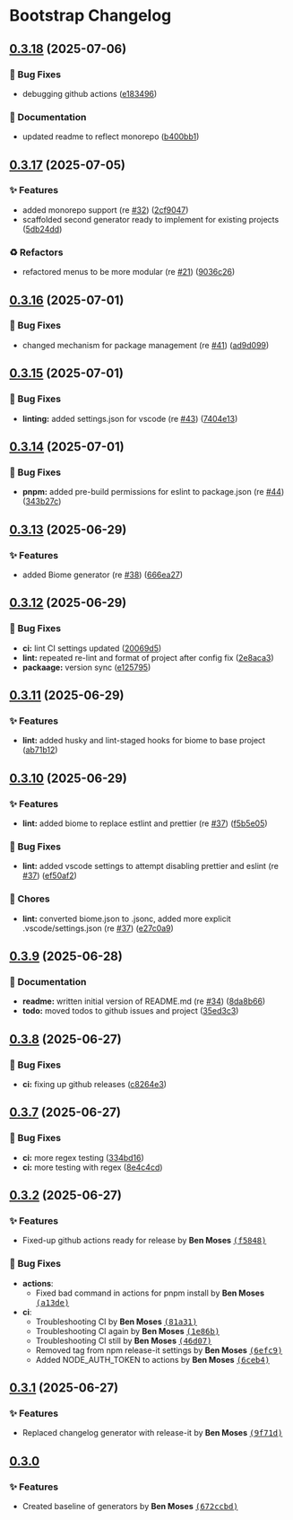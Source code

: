 # Bootstrap Changelog

## [0.3.18](https://github.com/benjymoses/bootstrap/compare/v0.3.17...v0.3.18) (2025-07-06)

### :bug: Bug Fixes

* debugging github actions ([e183496](https://github.com/benjymoses/bootstrap/commit/e1834960caf8c6c467d2cd587d24f2e246ca2369))

### :memo: Documentation

* updated readme to reflect monorepo ([b400bb1](https://github.com/benjymoses/bootstrap/commit/b400bb162a5bf6e9b5b3432850d83a7de6dcfd08))

## [0.3.17](https://github.com/benjymoses/bootstrap/compare/v0.3.16...v0.3.17) (2025-07-05)

### :sparkles: Features

* added monorepo support (re [#32](https://github.com/benjymoses/bootstrap/issues/32)) ([2cf9047](https://github.com/benjymoses/bootstrap/commit/2cf904727290d4719361789484048a936ebbbe34))
* scaffolded second generator ready to implement for existing projects ([5db24dd](https://github.com/benjymoses/bootstrap/commit/5db24dd4a04bf5667628f5f377d443e6dca7fe32))

### :recycle: Refactors

* refactored menus to be more modular (re [#21](https://github.com/benjymoses/bootstrap/issues/21)) ([9036c26](https://github.com/benjymoses/bootstrap/commit/9036c26632e051e097ff589d8807909a4aa4d4d4))

## [0.3.16](https://github.com/benjymoses/bootstrap/compare/v0.3.15...v0.3.16) (2025-07-01)

### :bug: Bug Fixes

* changed mechanism for package management (re [#41](https://github.com/benjymoses/bootstrap/issues/41)) ([ad9d099](https://github.com/benjymoses/bootstrap/commit/ad9d099f97f9b0fbf71ba75ca57cf2c3540f1245))

## [0.3.15](https://github.com/benjymoses/bootstrap/compare/v0.3.14...v0.3.15) (2025-07-01)

### :bug: Bug Fixes

* **linting:** added settings.json for vscode (re [#43](https://github.com/benjymoses/bootstrap/issues/43)) ([7404e13](https://github.com/benjymoses/bootstrap/commit/7404e137565272d39903f077faa7e61f665ad40c))

## [0.3.14](https://github.com/benjymoses/bootstrap/compare/v0.3.13...v0.3.14) (2025-07-01)

### :bug: Bug Fixes

* **pnpm:** added pre-build permissions for eslint to package.json (re [#44](https://github.com/benjymoses/bootstrap/issues/44)) ([343b27c](https://github.com/benjymoses/bootstrap/commit/343b27c2c2ffde9e4d7c8c73b74c743a78606c28))

## [0.3.13](https://github.com/benjymoses/bootstrap/compare/v0.3.12...v0.3.13) (2025-06-29)

### :sparkles: Features

* added Biome generator (re [#38](https://github.com/benjymoses/bootstrap/issues/38)) ([666ea27](https://github.com/benjymoses/bootstrap/commit/666ea27b08f3c1e7936dcf10157e522365df051f))

## [0.3.12](https://github.com/benjymoses/bootstrap/compare/v0.3.11...v0.3.12) (2025-06-29)

### :bug: Bug Fixes

* **ci:** lint CI settings updated ([20069d5](https://github.com/benjymoses/bootstrap/commit/20069d5529a1b0eae59435611d1a44d6725f483f))
* **lint:** repeated re-lint and format of project after config fix ([2e8aca3](https://github.com/benjymoses/bootstrap/commit/2e8aca31170238995cbe80c172b8045aa759cd06))
* **packaage:** version sync ([e125795](https://github.com/benjymoses/bootstrap/commit/e12579545a1366d6d538dde44580ad80d4d15818))

## [0.3.11](https://github.com/benjymoses/bootstrap/compare/v0.3.10...v0.3.11) (2025-06-29)

### :sparkles: Features

* **lint:** added husky and lint-staged hooks for biome to base project ([ab71b12](https://github.com/benjymoses/bootstrap/commit/ab71b1252d974bc6e815a40e012f7d57452a0237))

## [0.3.10](https://github.com/benjymoses/bootstrap/compare/v0.3.9...v0.3.10) (2025-06-29)

### :sparkles: Features

* **lint:** added biome to replace estlint and prettier (re [#37](https://github.com/benjymoses/bootstrap/issues/37)) ([f5b5e05](https://github.com/benjymoses/bootstrap/commit/f5b5e05bc6041addd1052e61a4be500b63b281ff))

### :bug: Bug Fixes

* **lint:** added vscode settings to attempt disabling prettier and eslint (re [#37](https://github.com/benjymoses/bootstrap/issues/37)) ([ef50af2](https://github.com/benjymoses/bootstrap/commit/ef50af258cfb64cce08cb735c103869030f21f9a))

### :wrench: Chores

* **lint:** converted biome.json to .jsonc, added more explicit .vscode/settings.json (re [#37](https://github.com/benjymoses/bootstrap/issues/37)) ([e27c0a9](https://github.com/benjymoses/bootstrap/commit/e27c0a905c8c7b79470fa72bd5f282436caccbae))

## [0.3.9](https://github.com/benjymoses/bootstrap/compare/v0.3.8...v0.3.9) (2025-06-28)

### :memo: Documentation

* **readme:** written initial version of README.md (re [#34](https://github.com/benjymoses/bootstrap/issues/34)) ([8da8b66](https://github.com/benjymoses/bootstrap/commit/8da8b6693c6c3ecd2242e7a24cf4de4802056389))
* **todo:** moved todos to github issues and project ([35ed3c3](https://github.com/benjymoses/bootstrap/commit/35ed3c30f9fc75c68060c9774cd3e2a1fd9ba283))

## [0.3.8](https://github.com/benjymoses/bootstrap/compare/v0.3.7...v0.3.8) (2025-06-27)

### :bug: Bug Fixes

* **ci:** fixing up github releases ([c8264e3](https://github.com/benjymoses/bootstrap/commit/c8264e3a91e375d701d1578f76c6b06d61cbc37e))

## [0.3.7](https://github.com/benjymoses/bootstrap/compare/v0.3.6...v0.3.7) (2025-06-27)

### :bug: Bug Fixes

- **ci:** more regex testing ([334bd16](https://github.com/benjymoses/bootstrap/commit/334bd169dbcf9237dd99303aa5f8e17a8e4f68ec))
- **ci:** more testing with regex ([8e4c4cd](https://github.com/benjymoses/bootstrap/commit/8e4c4cd33195274774018aebec40a0164c3962d0))

## [0.3.2](https://github.com/benjymoses/bootstrap/compare/v0.3.1...v0.3.2) (2025-06-27)

### :sparkles: Features

- Fixed-up github actions ready for release by **Ben Moses** [<samp>(f5848)</samp>](https://github.com/benjymoses/bootstrap/commit/f584898)

### :bug: Bug Fixes

- **actions**:
  - Fixed bad command in actions for pnpm install by **Ben Moses** [<samp>(a13de)</samp>](https://github.com/benjymoses/bootstrap/commit/a13de39)
- **ci**:
  - Troubleshooting CI by **Ben Moses** [<samp>(81a31)</samp>](https://github.com/benjymoses/bootstrap/commit/81a3172)
  - Troubleshooting CI again by **Ben Moses** [<samp>(1e86b)</samp>](https://github.com/benjymoses/bootstrap/commit/1e86bcf)
  - Troubleshooting CI still by **Ben Moses** [<samp>(46d07)</samp>](https://github.com/benjymoses/bootstrap/commit/46d0734)
  - Removed tag from npm release-it settings by **Ben Moses** [<samp>(6efc9)</samp>](https://github.com/benjymoses/bootstrap/commit/6efc902)
  - Added NODE_AUTH_TOKEN to actions by **Ben Moses** [<samp>(6ceb4)</samp>](https://github.com/benjymoses/bootstrap/commit/6ceb427)

## [0.3.1](https://github.com/benjymoses/bootstrap/compare/v0.3.0...v0.3.1) (2025-06-27)

### :sparkles: Features

- Replaced changelog generator with release-it by **Ben Moses** [<samp>(9f71d)</samp>](https://github.com/benjymoses/bootstrap/commit/9f71d2a)

## [0.3.0](https://github.com/benjymoses/bootstrap/compare/v0.2.0...0.3.0)

### :sparkles: Features

- Created baseline of generators by **Ben Moses** [<samp>(672ccbd)</samp>](https://github.com/benjymoses/bootstrap/commit/672ccbd2a)
